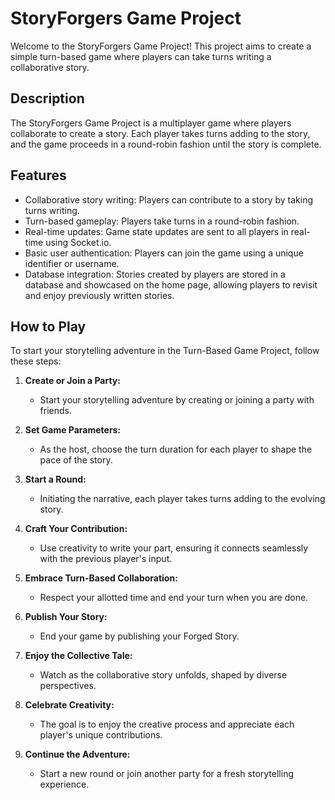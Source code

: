 # StoryForgers Game Project

Welcome to the StoryForgers Game Project! This project aims to create a simple turn-based game where players can take turns writing a collaborative story.

## Description

The StoryForgers Game Project is a multiplayer game where players collaborate to create a story. Each player takes turns adding to the story, and the game proceeds in a round-robin fashion until the story is complete.

## Features

- Collaborative story writing: Players can contribute to a story by taking turns writing.
- Turn-based gameplay: Players take turns in a round-robin fashion.
- Real-time updates: Game state updates are sent to all players in real-time using Socket.io.
- Basic user authentication: Players can join the game using a unique identifier or username.
- Database integration: Stories created by players are stored in a database and showcased on the home page, allowing players to revisit and enjoy previously written stories.

## How to Play

To start your storytelling adventure in the Turn-Based Game Project, follow these steps:

1. **Create or Join a Party:**
   - Start your storytelling adventure by creating or joining a party with friends.

2. **Set Game Parameters:**
   - As the host, choose the turn duration for each player to shape the pace of the story.

3. **Start a Round:**
   - Initiating the narrative, each player takes turns adding to the evolving story.

4. **Craft Your Contribution:**
   - Use creativity to write your part, ensuring it connects seamlessly with the previous player's input.

5. **Embrace Turn-Based Collaboration:**
   - Respect your allotted time and end your turn when you are done.

6. **Publish Your Story:**
   - End your game by publishing your Forged Story.

7. **Enjoy the Collective Tale:**
   - Watch as the collaborative story unfolds, shaped by diverse perspectives.

8. **Celebrate Creativity:**
   - The goal is to enjoy the creative process and appreciate each player's unique contributions.

9. **Continue the Adventure:**
   - Start a new round or join another party for a fresh storytelling experience.